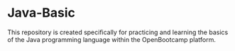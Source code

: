 # Java-Basic
This repository is created specifically for practicing and learning the basics of the Java programming language within the OpenBootcamp platform.